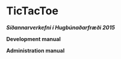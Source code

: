 # TicTacToe
***Síðannarverkefni í Hugbúnaðarfræði 2015***

**Development manual**


**Administration manual**
